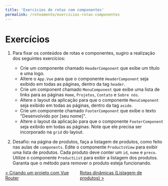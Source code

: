 ```yaml
---
title: 'Exercícios de rotas com componentes'
permalink: /roteamento/exercícios-rotas-componentes
---
```


# Exercícios

1. Para fixar os conteúdos de rotas e componentes, sugiro a realização dos seguintes exercícios:

   - Crie um componente chamado `HeaderComponent` que exibe um título e uma logo.
   - Altere o `App.Vue` para que o componente `HeaderComponent` seja exibido em todas as páginas, dentro da tag `header`.
   - Crie um component chamado `MenuComponent` que exibe uma lista de links para as páginas `Home`, `Projetos`, `Contato` e `Sobre nós`.
   - Altere o layout da aplicação para que o componente `MenuComponent` seja exibido em todas as páginas, dentro da tag `aside`.
   - Crie um componente chamado `FooterComponent` que exibe o texto "Desenvolvido por [seu nome]".
   - Altere o layout da aplicação para que o componente `FooterComponent` seja exibido em todas as páginas. Note que ele precisa ser incorporado na `grid` do layout.

2. Desafio: na página de produtos, faça a listagem de produtos, como feito nas aulas de `components`. Edite o componente `ProductsView` para exibir uma lista de produtos. Cada produto deve conter um `id`, `nome` e `preco`. Utilize o componente `ProductList` para exibir a listagem dos produtos. Garanta que o método para remover o produto esteja funcionando.

<span style="display: flex; justify-content: space-between;"><span>[&lt; Criando um projeto com Vue Router](criando-projeto-vue-router.html 'Voltar')</span> <span>[Rotas dinâmicas (Listagem de produtos) &gt;](rotas-dinamicas.html 'Próximo')</span></span>
